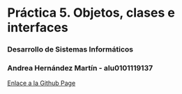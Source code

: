 # Práctica 5. Objetos, clases e interfaces  
### Desarrollo de Sistemas Informáticos
### Andrea Hernández Martín - alu0101119137
[Enlace a la Github Page]()